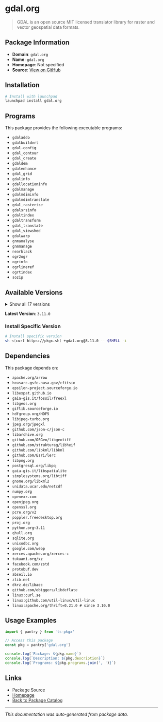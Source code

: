# gdal.org

> GDAL is an open source MIT licensed translator library for raster and vector geospatial data formats.

## Package Information

- **Domain**: `gdal.org`
- **Name**: `gdal.org`
- **Homepage**: Not specified
- **Source**: [View on GitHub](https://github.com/pkgxdev/pantry/tree/main/projects/gdal.org/package.yml)

## Installation

```bash
# Install with launchpad
launchpad install gdal.org
```

## Programs

This package provides the following executable programs:

- `gdaladdo`
- `gdalbuildvrt`
- `gdal-config`
- `gdal_contour`
- `gdal_create`
- `gdaldem`
- `gdalenhance`
- `gdal_grid`
- `gdalinfo`
- `gdallocationinfo`
- `gdalmanage`
- `gdalmdiminfo`
- `gdalmdimtranslate`
- `gdal_rasterize`
- `gdalsrsinfo`
- `gdaltindex`
- `gdaltransform`
- `gdal_translate`
- `gdal_viewshed`
- `gdalwarp`
- `gnmanalyse`
- `gnmmanage`
- `nearblack`
- `ogr2ogr`
- `ogrinfo`
- `ogrlineref`
- `ogrtindex`
- `sozip`

## Available Versions

<details>
<summary>Show all 17 versions</summary>

- `3.11.0`, `3.10.3`, `3.10.2`, `3.10.1`, `3.10.0`
- `3.9.3`, `3.9.2`, `3.9.1`, `3.9.0`, `3.8.5`
- `3.8.4`, `3.8.3`, `3.8.2`, `3.8.1`, `3.8.0`
- `3.7.3`, `3.7.2`

</details>

**Latest Version**: `3.11.0`

### Install Specific Version

```bash
# Install specific version
sh <(curl https://pkgx.sh) +gdal.org@3.11.0 -- $SHELL -i
```

## Dependencies

This package depends on:

- `apache.org/arrow`
- `heasarc.gsfc.nasa.gov/cfitsio`
- `epsilon-project.sourceforge.io`
- `libexpat.github.io`
- `gaia-gis.it/fossil/freexl`
- `libgeos.org`
- `giflib.sourceforge.io`
- `hdfgroup.org/HDF5`
- `libjpeg-turbo.org`
- `jpeg.org/jpegxl`
- `github.com/json-c/json-c`
- `libarchive.org`
- `github.com/OSGeo/libgeotiff`
- `github.com/strukturag/libheif`
- `github.com/libkml/libkml`
- `github.com/Esri/lerc`
- `libpng.org`
- `postgresql.org/libpq`
- `gaia-gis.it/libspatialite`
- `simplesystems.org/libtiff`
- `gnome.org/libxml2`
- `unidata.ucar.edu/netcdf`
- `numpy.org`
- `openexr.com`
- `openjpeg.org`
- `openssl.org`
- `pcre.org/v2`
- `poppler.freedesktop.org`
- `proj.org`
- `python.org~3.11`
- `qhull.org`
- `sqlite.org`
- `unixodbc.org`
- `google.com/webp`
- `xerces.apache.org/xerces-c`
- `tukaani.org/xz`
- `facebook.com/zstd`
- `protobuf.dev`
- `abseil.io`
- `zlib.net`
- `dkrz.de/libaec`
- `github.com/ebiggers/libdeflate`
- `linux:curl.se`
- `linux:github.com/util-linux/util-linux`
- `linux:apache.org/thrift=0.21.0 # since 3.10.0`

## Usage Examples

```typescript
import { pantry } from 'ts-pkgx'

// Access this package
const pkg = pantry['gdal.org']

console.log(`Package: ${pkg.name}`)
console.log(`Description: ${pkg.description}`)
console.log(`Programs: ${pkg.programs.join(', ')}`)
```

## Links

- [Package Source](https://github.com/pkgxdev/pantry/tree/main/projects/gdal.org/package.yml)
- [Homepage](#)
- [Back to Package Catalog](../../package-catalog.md)

---

*This documentation was auto-generated from package data.*
